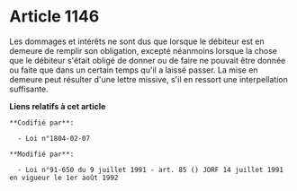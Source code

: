 # Article 1146

Les dommages et intérêts ne sont dus que lorsque le débiteur est en demeure de remplir son obligation, excepté néanmoins
lorsque la chose que le débiteur s'était obligé de donner ou de faire ne pouvait être donnée ou faite que dans un certain
temps qu'il a laissé passer. La mise en demeure peut résulter d'une lettre missive, s'il en ressort une interpellation
suffisante.

**Liens relatifs à cet article**

	**Codifié par**:

	  - Loi n°1804-02-07

	**Modifié par**:

	  - Loi n°91-650 du 9 juillet 1991 - art. 85 () JORF 14 juillet 1991 en vigueur le 1er août 1992
